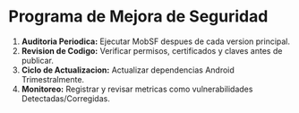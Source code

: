 # Programa de Mejora de Seguridad

1. **Auditoria Periodica:** Ejecutar MobSF despues de cada version principal.
2. **Revision de Codigo:** Verificar permisos, certificados y claves antes de publicar.
3. **Ciclo de Actualizacion:** Actualizar dependencias Android Trimestralmente.
4. **Monitoreo:** Registrar y revisar metricas como vulnerabilidades Detectadas/Corregidas.
